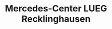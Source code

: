 ---
title: "Mercedes-Center LUEG Recklinghausen"
url: /recklinghausen/mercedes-center-lueg-recklinghausen/
shop: Autohaus
---